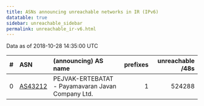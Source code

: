```yaml
---
title: ASNs announcing unreachable networks in IR (IPv6)
datatable: true
sidebar: unreachable_sidebar
permalink: unreachable_ir-v6.html
---
```


Data as of 2018-10-28 14:35:00 UTC


<div class="datatable-begin"></div>

|   # | ASN                                    | (announcing) AS name                              |   prefixes |   unreachable /48s |
|----:|:---------------------------------------|:--------------------------------------------------|-----------:|-------------------:|
|   0 | [AS43212](unreachable_AS43212-v6.html) | PEJVAK-ERTEBATAT - Payamavaran Javan Company Ltd. |          1 |             524288 |

<div class="datatable-end"></div>